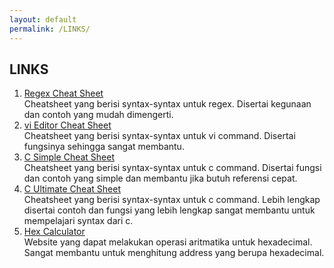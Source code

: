 ```yaml
---
layout: default
permalink: /LINKS/
---
```


## LINKS

1. [Regex Cheat Sheet](https://developer.mozilla.org/en-US/docs/Web/JavaScript/Guide/Regular_Expressions/Cheatsheet)<br>
Cheatsheet yang berisi syntax-syntax untuk regex. Disertai kegunaan dan contoh yang mudah dimengerti.
2. [vi Editor Cheat Sheet](http://www.atmos.albany.edu/daes/atmclasses/atm350/vi_cheat_sheet.pdf)<br>
Cheatsheet yang berisi syntax-syntax untuk vi command. Disertai fungsinya sehingga sangat membantu.
3. [C Simple Cheat Sheet](https://www.codewithharry.com/blogpost/c-cheatsheet)<br>
Cheatsheet yang berisi syntax-syntax untuk c command. Disertai fungsi dan contoh yang simple dan membantu jika butuh referensi cepat.
4. [C Ultimate Cheat Sheet](https://sites.ualberta.ca/~ygu/courses/geoph624/codes/C.CheatSheet.pdf)<br>
Cheatsheet yang berisi syntax-syntax untuk c command. Lebih lengkap disertai contoh dan fungsi yang lebih lengkap sangat membantu untuk mempelajari syntax dari c.
5. [Hex Calculator](https://www.calculator.net/hex-calculator.html)<br>
Website yang dapat melakukan operasi aritmatika untuk hexadecimal. Sangat membantu untuk menghitung address yang berupa hexadecimal.

